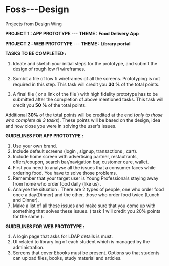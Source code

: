 # Foss---Design
Projects from Design Wing

**PROJECT 1 :   APP PROTOTYPE**
 --- **THEME : Food Delivery App**


**PROJECT 2 :  WEB PROTOTYPE**
 --- **THEME : Library portal**




**TASKS TO BE COMPLETED :**
1. Ideate and sketch your initial steps for the prototype, and submit the design of rough low fi wireframes.
  
2. Sumbit a file of low fi wireframes of all the screens. Prototyping is not required in this step.
  This task will credit you **30 %** of the total points.
3. A final file ( or a link of the file ) with high fidelity prototype has to be submitted after the completion of above mentioned tasks. This task will credit you **50 %** of the total points. 

Additional **30%** of the total points will be credited at the end (*only to those who complete all 3 tasks*). These points will be based on the design, idea and how close you were in solving the user's issues.





**GUIDELINES FOR APP PROTOTYPE :**

1. Use your own brand.
2. Include default screens (login , signup, transactions , cart).
3. Include home screen with advertising partner, restautrants, offers/coupon, search bar/navigation bar, customer care, wallet.
4. First you need to analyse all the issues that a consumer faces while ordering food. You have to solve those problems.
5. Remember that your target user is Young Professionals staying away from home who order food daily (like us) . 
6. Analyse the situation : There are 2 types of people, one who order food once a day(Dinner) and the other, those who order food twice (Lunch and Dinner).
7. Make a list of all these issues and make sure that you come up with something that solves these issues. ( task 1 will credit you 20% points for the same ).





**GUIDELINES FOR WEB PROTOTYPE :** 

1. A login page that asks for LDAP details is must.
2. UI related to library log of each student which is managed by the administration. 
3. Screens that cover Ebooks must be present. Options so that students can upload files, books, study material and articles.

